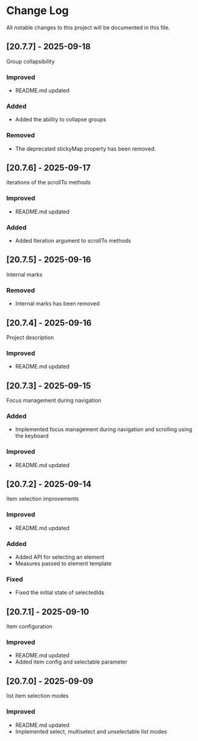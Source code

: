 # Change Log
All notable changes to this project will be documented in this file.

## [20.7.7] - 2025-09-18

Group collapsibility
  
### Improved 

- README.md updated

### Added

- Added the ability to collapse groups

### Removed

- The deprecated stickyMap property has been removed.

## [20.7.6] - 2025-09-17

iterations of the scrollTo methods
  
### Improved 

- README.md updated

### Added

- Added Iteration argument to scrollTo methods

## [20.7.5] - 2025-09-16

Internal marks
  
### Removed 

- Internal marks has been removed

## [20.7.4] - 2025-09-16

Project description
  
### Improved 

- README.md updated

## [20.7.3] - 2025-09-15

Focus management during navigation
  
### Added 

- Implemented focus management during navigation and scrolling using the keyboard
  
### Improved 

- README.md updated

## [20.7.2] - 2025-09-14

Item selection improvements
  
### Improved 

- README.md updated
  
### Added 

- Added API for selecting an element
- Measures passed to element template
  
### Fixed

- Fixed the initial state of selectedIds

## [20.7.1] - 2025-09-10

Item configuration

### Improved 

- README.md updated
- Added item config and selectable parameter

## [20.7.0] - 2025-09-09

list item selection modes

### Improved 

- README.md updated
- Implemented select, multiselect and unselectable list modes
